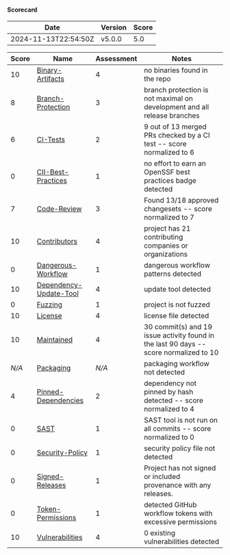 #### **Scorecard**

|Date            |Version            |Score            |
|----------------|-------------------|-----------------|
|2024-11-13T22:54:50Z|v5.0.0|5.0|

|Score|Name|Assessment|Notes|
|-----|----|----------|-----|
|10|[Binary-Artifacts](https://github.com/ossf/scorecard/blob/main/docs/checks.md#binary-artifacts)|4|no binaries found in the repo|
|8|[Branch-Protection](https://github.com/ossf/scorecard/blob/main/docs/checks.md#branch-protection)|3|branch protection is not maximal on development and all release branches|
|6|[CI-Tests](https://github.com/ossf/scorecard/blob/main/docs/checks.md#ci-tests)|2|9 out of 13 merged PRs checked by a CI test -- score normalized to 6|
|0|[CII-Best-Practices](https://github.com/ossf/scorecard/blob/main/docs/checks.md#cii-best-practices)|1|no effort to earn an OpenSSF best practices badge detected|
|7|[Code-Review](https://github.com/ossf/scorecard/blob/main/docs/checks.md#code-review)|3|Found 13/18 approved changesets -- score normalized to 7|
|10|[Contributors](https://github.com/ossf/scorecard/blob/main/docs/checks.md#contributors)|4|project has 21 contributing companies or organizations|
|0|[Dangerous-Workflow](https://github.com/ossf/scorecard/blob/main/docs/checks.md#dangerous-workflow)|1|dangerous workflow patterns detected|
|10|[Dependency-Update-Tool](https://github.com/ossf/scorecard/blob/main/docs/checks.md#dependency-update-tool)|4|update tool detected|
|0|[Fuzzing](https://github.com/ossf/scorecard/blob/main/docs/checks.md#fuzzing)|1|project is not fuzzed|
|10|[License](https://github.com/ossf/scorecard/blob/main/docs/checks.md#license)|4|license file detected|
|10|[Maintained](https://github.com/ossf/scorecard/blob/main/docs/checks.md#maintained)|4|30 commit(s) and 19 issue activity found in the last 90 days -- score normalized to 10|
|*N/A*|[Packaging](https://github.com/ossf/scorecard/blob/main/docs/checks.md#packaging)|*N/A*|packaging workflow not detected|
|4|[Pinned-Dependencies](https://github.com/ossf/scorecard/blob/main/docs/checks.md#pinned-dependencies)|2|dependency not pinned by hash detected -- score normalized to 4|
|0|[SAST](https://github.com/ossf/scorecard/blob/main/docs/checks.md#sast)|1|SAST tool is not run on all commits -- score normalized to 0|
|0|[Security-Policy](https://github.com/ossf/scorecard/blob/main/docs/checks.md#security-policy)|1|security policy file not detected|
|0|[Signed-Releases](https://github.com/ossf/scorecard/blob/main/docs/checks.md#signed-releases)|1|Project has not signed or included provenance with any releases.|
|0|[Token-Permissions](https://github.com/ossf/scorecard/blob/main/docs/checks.md#token-permissions)|1|detected GitHub workflow tokens with excessive permissions|
|10|[Vulnerabilities](https://github.com/ossf/scorecard/blob/main/docs/checks.md#vulnerabilities)|4|0 existing vulnerabilities detected|
